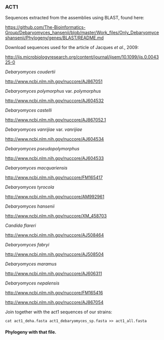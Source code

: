 ### ACT1

Sequences extracted from the assemblies using BLAST, found here:

https://github.com/The-Bioinformatics-Group/Debaryomyces_hansenii/blob/master/Work_files/Only_Debaryomyceshansenii/Phylogeny/genes/BLAST/README.md

Download sequences used for the article of Jacques *et al*., 2009:

http://ijs.microbiologyresearch.org/content/journal/ijsem/10.1099/ijs.0.004325-0

*Debaryomyces coudertii*

http://www.ncbi.nlm.nih.gov/nuccore/AJ867051

*Debaryomyces polymorphus* var. *polymorphus*

http://www.ncbi.nlm.nih.gov/nuccore/AJ604532

*Debaryomyces castelli*

http://www.ncbi.nlm.nih.gov/nuccore/AJ867052.1

*Debaryomyces vanrijiae* var. *vanrijiae*

http://www.ncbi.nlm.nih.gov/nuccore/AJ604534

*Debaryomyces pseudopolymorphus*

http://www.ncbi.nlm.nih.gov/nuccore/AJ604533

*Debaryomyces macquariensis*

http://www.ncbi.nlm.nih.gov/nuccore/FM165417

*Debaryomyces tyrocola*

http://www.ncbi.nlm.nih.gov/nuccore/AM992961

*Debaryomyces hansenii*

http://www.ncbi.nlm.nih.gov/nuccore/XM_458703

*Candida flareri*

http://www.ncbi.nlm.nih.gov/nuccore/AJ508464

*Debaryomyces fabryi*

http://www.ncbi.nlm.nih.gov/nuccore/AJ508504

*Debaryomyces maramus*

http://www.ncbi.nlm.nih.gov/nuccore/AJ606311

*Debaryomyces nepalensis*

http://www.ncbi.nlm.nih.gov/nuccore/FM165416

http://www.ncbi.nlm.nih.gov/nuccore/AJ867054


Join together with the act1 sequences of our strains:

```cat act1_deha.fasta act1_debaryomyces_sp.fasta >> act1_all.fasta```

#### Phylogeny with that file.
